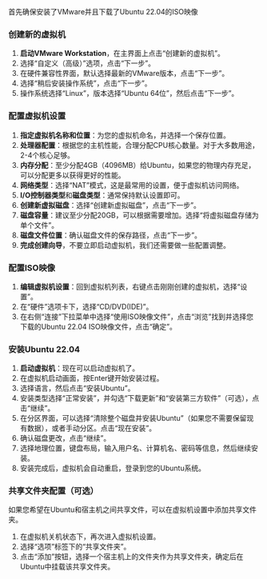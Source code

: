 首先确保安装了VMware并且下载了Ubuntu 22.04的ISO映像

### 创建新的虚拟机
1. **启动VMware Workstation**，在主界面上点击“创建新的虚拟机”。
2. 选择“自定义（高级）”选项，点击“下一步”。
3. 在硬件兼容性界面，默认选择最新的VMware版本，点击“下一步”。
4. 选择“稍后安装操作系统”，点击“下一步”。
5. 操作系统选择“Linux”，版本选择“Ubuntu 64位”，然后点击“下一步”。

### 配置虚拟机设置
1. **指定虚拟机名称和位置**：为您的虚拟机命名，并选择一个保存位置。
2. **处理器配置**：根据您的主机性能，合理分配CPU核心数量。对于大多数用途，2-4个核心足够。
3. **内存分配**：至少分配4GB（4096MB）给Ubuntu，如果您的物理内存充足，可以分配更多以获得更好的性能。
4. **网络类型**：选择“NAT”模式，这是最常用的设置，便于虚拟机访问网络。
5. **I/O控制器类型**和**磁盘类型**：通常保持默认设置即可。
6. **创建新虚拟磁盘**：选择“创建新虚拟磁盘”，点击“下一步”。
7. **磁盘容量**：建议至少分配20GB，可以根据需要增加。选择“将虚拟磁盘存储为单个文件”。
8. **磁盘文件位置**：确认磁盘文件的保存路径，点击“下一步”。
9. **完成创建向导**，不要立即启动虚拟机，我们还需要做一些配置调整。

### 配置ISO映像
1. **编辑虚拟机设置**：回到虚拟机列表，右键点击刚刚创建的虚拟机，选择“设置”。
2. 在“硬件”选项卡下，选择“CD/DVD(IDE)”。
3. 在右侧“连接”下拉菜单中选择“使用ISO映像文件”，点击“浏览”找到并选择您下载的Ubuntu 22.04 ISO映像文件，点击“确定”。

### 安装Ubuntu 22.04
1. **启动虚拟机**：现在可以启动虚拟机了。
2. 在虚拟机启动画面，按Enter键开始安装过程。
3. 选择语言，然后点击“安装Ubuntu”。
4. 安装类型选择“正常安装”，并勾选“下载更新”和“安装第三方软件”（可选），点击“继续”。
5. 在分区界面，可以选择“清除整个磁盘并安装Ubuntu”（如果您不需要保留现有数据），或者手动分区。点击“现在安装”。
6. 确认磁盘更改，点击“继续”。
7. 选择地理位置，键盘布局，输入用户名、计算机名、密码等信息，然后继续安装。
8. 安装完成后，虚拟机会自动重启，登录到您的Ubuntu系统。

### 共享文件夹配置（可选）

如果您希望在Ubuntu和宿主机之间共享文件，可以在虚拟机设置中添加共享文件夹。

1. 在虚拟机关机状态下，再次进入虚拟机设置。
2. 选择“选项”标签下的“共享文件夹”。
3. 点击“添加”按钮，选择一个宿主机上的文件夹作为共享文件夹，确定后在Ubuntu中挂载该共享文件夹。

